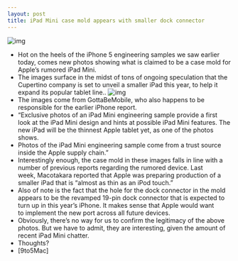 ```yaml
---
layout: post
title: iPad Mini case mold appears with smaller dock connector
---
```

![img](http://media.idownloadblog.com/wp-content/uploads/2012/07/ipad-mini-bottom-1.jpeg)
* Hot on the heels of the iPhone 5 engineering samples we saw earlier today, comes new photos showing what is claimed to be a case mold for Apple’s rumored iPad Mini.
* The images surface in the midst of tons of ongoing speculation that the Cupertino company is set to unveil a smaller iPad this year, to help it expand its popular tablet line..
![img](http://media.idownloadblog.com/wp-content/uploads/2012/07/ipad-mini-new-ipad-620x92-e1341954858903.jpeg)
* The images come from GottaBeMobile, who also happens to be responsible for the earlier iPhone report.
* “Exclusive photos of an iPad Mini engineering sample provide a first look at the iPad Mini design and hints at possible iPad Mini features. The new iPad will be the thinnest Apple tablet yet, as one of the photos shows.
* Photos of the iPad Mini engineering sample come from a trust source inside the Apple supply chain.”
* Interestingly enough, the case mold in these images falls in line with a number of previous reports regarding the rumored device. Last week, Macotakara reported that Apple was preparing production of a smaller iPad that is “almost as thin as an iPod touch.”
* Also of note is the fact that the hole for the dock connector in the mold appears to be the revamped 19-pin dock connector that is expected to turn up in this year’s iPhone. It makes sense that Apple would want to implement the new port across all future devices.
* Obviously, there’s no way for us to confirm the legitimacy of the above photos. But we have to admit, they are interesting, given the amount of recent iPad Mini chatter.
* Thoughts?
* [9to5Mac]

